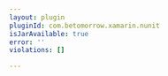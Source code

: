 ```yaml
---
layout: plugin
pluginId: com.betomorrow.xamarin.nunit
isJarAvailable: true
error: ''
violations: []

---
```

